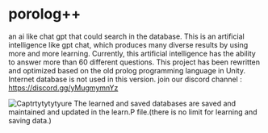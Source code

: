 # porolog++
an ai like chat gpt that could search in the database.
This is an artificial intelligence like gpt chat, which produces many diverse results by using more and more learning. Currently, this artificial intelligence has the ability to answer more than 60 different questions. This project has been rewritten and optimized based on the old prolog programming language in Unity. Internet database is not used in this version.
join our discord channel :
https://discord.gg/yMugmymnYz

![Captrtytytytyure](https://user-images.githubusercontent.com/117861084/233664202-1ac350f3-1683-4c39-9579-0f0b7ace4f8f.PNG)
The learned and saved databases are saved and maintained and updated in the learn.P file.(there is no limit for learning and saving data.)
